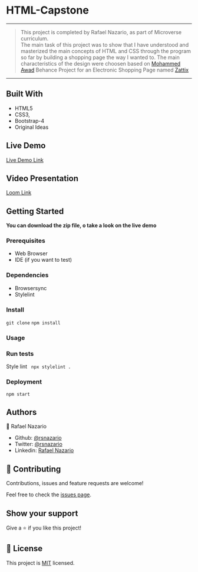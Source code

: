 # HTML-Capstone

---

> This project is completed by Rafael Nazario, as part of Microverse curriculum.  
> The main task of this project was to show that I have understood and masterized the main concepts of HTML and CSS through the program so far by building a shopping page the way I wanted to.
> The main characteristics of the design were choosen based on [Mohammed Awad](https://www.behance.net/M_Awad) Behance Project for an Electronic Shopping Page named [Zattix](https://www.behance.net/gallery/24796463/ZATTIX)

---

## Built With

- HTML5
- CSS3,
- Bootstrap-4
- Original Ideas

## Live Demo

[Live Demo Link](https://rawcdn.githack.com/rsnazario/HTML-Capstone/75bec46b269644b762b339b5fdde78fa15eb3f7f/search-result.html?)

## Video Presentation

[Loom Link](https://www.loom.com/share/62db3ed66caf42febf8819687a0ed17c)

## Getting Started

**You can download the zip file, o take a look on the live demo**

### Prerequisites
- Web Browser
- IDE (if you want to test)

### Dependencies

- Browsersync
- Stylelint

### Install

`git clone` `npm install`

### Usage

### Run tests
Style lint
` npx stylelint .`
### Deployment

`npm start`

## Authors

:bust_in_silhouette: Rafael Nazario
  - Github: [@rsnazario](https://github.com/rsnazario)
  - Twitter: [@rsnazario](https://twitter.com/rsnazario)
  - Linkedin: [Rafael Nazario](https://www.linkedin.com/in/rafael-nazario-692b8293/)


## 🤝 Contributing

Contributions, issues and feature requests are welcome!

Feel free to check the [issues page](issues/).

## Show your support

Give a ⭐️ if you like this project!

## 📝 License

This project is [MIT](lic.url) licensed.
